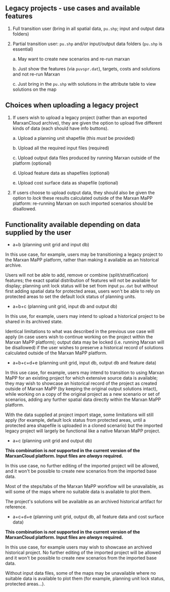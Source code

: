 ## Legacy projects - use cases and available features

1. Full transition user (bring in all spatial data, `pu.shp`; input and output
   data folders)

2. Partial transition user: `pu.shp` and/or input/output data folders (`pu.shp`
   is essential)

   a. May want to create new scenarios and re-run marxan

   b. Just show the features (via `puvspr.dat`), targets, costs and solutions
      and not re-run Marxan

   c. Just bring in the `pu.shp` with solutions in the attribute table to view
      solutions on the map

## Choices when uploading a legacy project

1. If users wish to upload a legacy project (rather than an exported MarxanCloud
   archive), they are given the option to upload five different kinds of data
   (each should have info buttons).

   a. Upload a planning unit shapefile (this *must* be provided)

   b. Upload all the required input files (required)

   c. Upload output data files produced by running Marxan outside of the
      platform (optional)

   d. Upload feature data as shapefiles (optional)

   e. Upload cost surface data as shapefile (optional)

2. If users choose to upload output data, they should also be given the option
   to _lock_ these results calculated outside of the Marxan MaPP platform:
   re-running Marxan on such imported scenarios should be disallowed.

## Functionality available depending on data supplied by the user

- a+b (planning unit grid and input db)

In this use case, for example, users may be transitioning a legacy project to
the Marxan MaPP platform, rather than making it available as an historical
archive.

Users will not be able to add, remove or combine (split/stratification)
features; the exact spatial distribution of features will not be available for
display; planning unit lock status will be set from input `pu.dat` but without
first adding spatial data for protected areas, users won't be able to rely on
protected areas to set the default lock status of planning units.

- a+b+c (planning unit grid, input db and output db)

In this use, for example, users may intend to upload a historical project to be
shared in its archived state.

Identical limitations to what was described in the previous use case will apply
(in case users wish to continue working on the project within the Marxan MaPP
platform); output data may be locked (i.e. running Marxan will be disallowed)
if the user wishes to preserve a historical record of solutions calculated
outside of the Marxan MaPP platform.


- a+b+c+d+e (planning unit grid, input db, output db and feature data)

In this use case, for example, users may intend to transition to using Marxan
MaPP for an existing project for which extensive source data is available; they
may wish to showcase an historical record of the project as created outside of
Marxan MaPP (by keeping the original output solutions intact), while working on
a copy of the original project as a new scenario or set of scenarios, adding any
further spatial data directly within the Marxan MaPP platform.

With the data supplied at project import stage, some limitations will still
apply (for example, default lock status from protected areas, until a protected
area shapefile is uploaded in a cloned scenario) but the imported legacy project
will largely be functional like a native Marxan MaPP project.

- a+c (planning unit grid and output db)

**This combination is _not_ supported in the current version of the MarxanCloud
platform. Input files are _always_ required.**

In this use case, no further editing of the imported project will
be allowed, and it won't be possible to create new scenarios from the imported
base data.

Most of the steps/tabs of the Marxan MaPP workflow will be unavailable, as will
some of the maps where no suitable data is available to plot them.

The project's solutions will be available as an archived historical artifact for
reference.

- a+c+d+e (planning unit grid, output db, all feature data and cost surface
  data)

**This combination is _not_ supported in the current version of the MarxanCloud
platform. Input files are _always_ required.**

In this use case, for example users may wish to showcase an archived historical
project. No further editing of the imported project will be allowed and it won't
be possible to create new scenarios from the imported base data.

Without input data files, some of the maps may be unavailable where no suitable
data is available to plot them (for example, planning unit lock status,
protected areas...).

